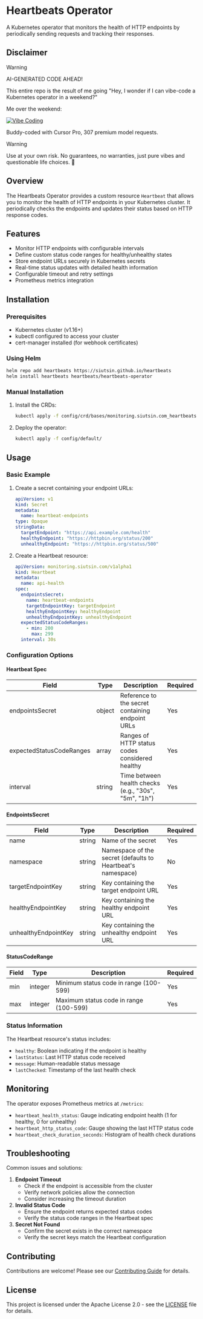 # Heartbeats Operator

A Kubernetes operator that monitors the health of HTTP endpoints by periodically sending requests and tracking their responses.

## Disclaimer

> [!WARNING]  
> AI-GENERATED CODE AHEAD!

This entire repo is the result of me going "Hey, I wonder if I can vibe-code a Kubernetes operator in a weekend?"

Me over the weekend:

[![Vibe Coding](https://markdown-videos-api.jorgenkh.no/url?url=https%3A%2F%2Fyoutu.be%2F_2C2CNmK7dQ)](https://youtu.be/_2C2CNmK7dQ)

Buddy-coded with Cursor Pro, 307 premium model requests.

> [!WARNING]  
> Use at your own risk. No guarantees, no warranties, just pure vibes and questionable life choices. 🤪

## Overview

The Heartbeats Operator provides a custom resource `Heartbeat` that allows you to monitor
the health of HTTP endpoints in your Kubernetes cluster. It periodically checks the endpoints
and updates their status based on HTTP response codes.

## Features

- Monitor HTTP endpoints with configurable intervals
- Define custom status code ranges for healthy/unhealthy states
- Store endpoint URLs securely in Kubernetes secrets
- Real-time status updates with detailed health information
- Configurable timeout and retry settings
- Prometheus metrics integration

## Installation

### Prerequisites

- Kubernetes cluster (v1.16+)
- kubectl configured to access your cluster
- cert-manager installed (for webhook certificates)

### Using Helm

```bash
helm repo add heartbeats https://siutsin.github.io/heartbeats
helm install heartbeats heartbeats/heartbeats-operator
```

### Manual Installation

1. Install the CRDs:

    ```bash
    kubectl apply -f config/crd/bases/monitoring.siutsin.com_heartbeats.yaml
    ```

2. Deploy the operator:

    ```bash
    kubectl apply -f config/default/
    ```

## Usage

### Basic Example

1. Create a secret containing your endpoint URLs:

    ```yaml
    apiVersion: v1
    kind: Secret
    metadata:
      name: heartbeat-endpoints
    type: Opaque
    stringData:
      targetEndpoint: "https://api.example.com/health"
      healthyEndpoint: "https://httpbin.org/status/200"
      unhealthyEndpoint: "https://httpbin.org/status/500"
    ```

2. Create a Heartbeat resource:

    ```yaml
    apiVersion: monitoring.siutsin.com/v1alpha1
    kind: Heartbeat
    metadata:
      name: api-health
    spec:
      endpointsSecret:
        name: heartbeat-endpoints
        targetEndpointKey: targetEndpoint
        healthyEndpointKey: healthyEndpoint
        unhealthyEndpointKey: unhealthyEndpoint
      expectedStatusCodeRanges:
        - min: 200
          max: 299
      interval: 30s
    ```

### Configuration Options

#### Heartbeat Spec

| Field | Type | Description | Required |
|-------|------|-------------|----------|
| endpointsSecret | object | Reference to the secret containing endpoint URLs | Yes |
| expectedStatusCodeRanges | array | Ranges of HTTP status codes considered healthy | Yes |
| interval | string | Time between health checks (e.g., "30s", "5m", "1h") | Yes |

#### EndpointsSecret

| Field | Type | Description | Required |
|-------|------|-------------|----------|
| name | string | Name of the secret | Yes |
| namespace | string | Namespace of the secret (defaults to Heartbeat's namespace) | No |
| targetEndpointKey | string | Key containing the target endpoint URL | Yes |
| healthyEndpointKey | string | Key containing the healthy endpoint URL | Yes |
| unhealthyEndpointKey | string | Key containing the unhealthy endpoint URL | Yes |

#### StatusCodeRange

| Field | Type | Description | Required |
|-------|------|-------------|----------|
| min | integer | Minimum status code in range (100-599) | Yes |
| max | integer | Maximum status code in range (100-599) | Yes |

### Status Information

The Heartbeat resource's status includes:

- `healthy`: Boolean indicating if the endpoint is healthy
- `lastStatus`: Last HTTP status code received
- `message`: Human-readable status message
- `lastChecked`: Timestamp of the last health check

## Monitoring

The operator exposes Prometheus metrics at `/metrics`:

- `heartbeat_health_status`: Gauge indicating endpoint health
  (1 for healthy, 0 for unhealthy)
- `heartbeat_http_status_code`: Gauge showing the last HTTP status code
- `heartbeat_check_duration_seconds`: Histogram of health check durations

## Troubleshooting

Common issues and solutions:

1. **Endpoint Timeout**
   - Check if the endpoint is accessible from the cluster
   - Verify network policies allow the connection
   - Consider increasing the timeout duration
2. **Invalid Status Code**
   - Ensure the endpoint returns expected status codes
   - Verify the status code ranges in the Heartbeat spec
3. **Secret Not Found**
   - Confirm the secret exists in the correct namespace
   - Verify the secret keys match the Heartbeat configuration

## Contributing

Contributions are welcome! Please see our [Contributing Guide](CONTRIBUTING.md) for details.

## License

This project is licensed under the Apache License 2.0 - see the [LICENSE](LICENSE) file for details.
